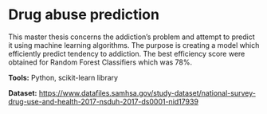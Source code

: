# Drug abuse prediction

This master thesis concerns the addiction’s problem and attempt to predict it using machine learning algorithms. 
The purpose is creating a model which efficiently predict tendency to addiction. 
The best efficiency score were obtained for Random Forest Classifiers which was 78%.

**Tools:** Python, scikit-learn library

**Dataset:** https://www.datafiles.samhsa.gov/study-dataset/national-survey-drug-use-and-health-2017-nsduh-2017-ds0001-nid17939
